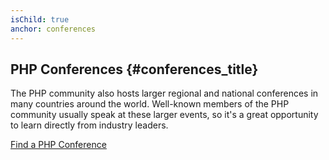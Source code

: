 ```yaml
---
isChild: true
anchor: conferences
---
```


## PHP Conferences {#conferences_title}

The PHP community also hosts larger regional and national conferences in many countries around the world. Well-known
members of the PHP community usually speak at these larger events, so it's a great opportunity to learn directly from
industry leaders.

[Find a PHP Conference][php-conf]


[php-conf]: http://php.net/conferences/index.php
